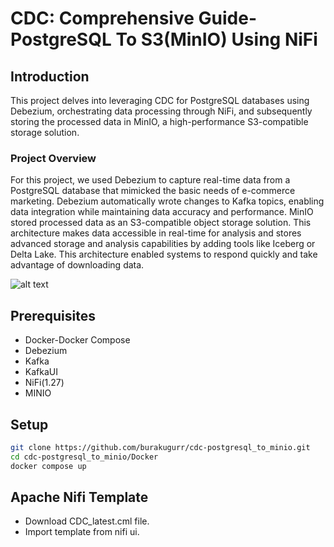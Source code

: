 # CDC: Comprehensive Guide- PostgreSQL To S3(MinIO) Using NiFi

## Introduction

This project delves into leveraging CDC for PostgreSQL databases using Debezium, orchestrating data processing through NiFi, and subsequently storing the processed data in MinIO, a high-performance S3-compatible storage solution.

### Project Overview
For this project, we used Debezium to capture real-time data from a PostgreSQL database that mimicked the basic needs of e-commerce marketing.
Debezium automatically wrote changes to Kafka topics, enabling data integration while maintaining data accuracy and performance.
MinIO stored processed data as an S3-compatible object storage solution. This architecture makes data accessible in real-time for analysis and stores advanced storage and analysis capabilities by adding tools like Iceberg or Delta Lake. This architecture enabled systems to respond quickly and take advantage of downloading data.

 ![alt text](https://cdn-images-1.medium.com/max/1800/1*NSDcDGtvwGhsNldubrn3iw.png)

## Prerequisites
- Docker-Docker Compose
- Debezium
- Kafka
- KafkaUI
- NiFi(1.27)
- MINIO

## Setup

```sh
git clone https://github.com/burakugurr/cdc-postgresql_to_minio.git
cd cdc-postgresql_to_minio/Docker
docker compose up
```

## Apache Nifi Template

- Download CDC_latest.cml file. 
- Import template from nifi ui.